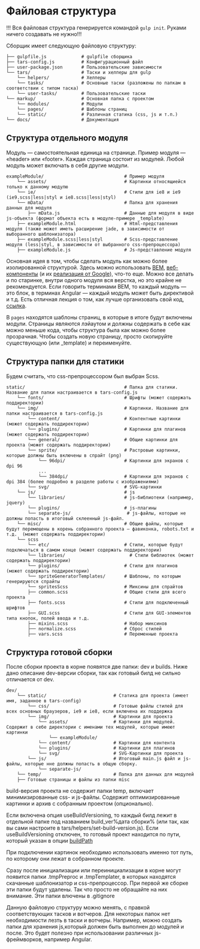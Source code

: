 Файловая структура
==================

!!! Вся файловая структура генерируется командой `gulp init`. Руками ничего создавать не нужно!!!

Сборщик имеет следующую файловую структуру:

```
├── gulpfile.js             # gulpfile сборщика
├── tars-config.js          # Конфигурационный файл
├── user-package.json       # Пользовательские зависимости
└── tars/                   # Таски и хелперы для gulp
    └── helpers/            # Хелперы
    └── tasks/              # Основные таски (разложены по папкам в соответствии с типом таска)
    └── user-tasks/         # Пользовательские таски
└── markup/                 # Основная папка с проектом
    └── modules/            # Модули
    └── pages/              # Шаблоны страниц
    └── static/             # Различная статика (css, js и т.п.)
└── docs/                   # Документация
```


Структура отдельного модуля
---------------------------

Модуль — самостоятельная единица на странице. Пример модуля — «header» или «footer». Каждая страница состоит из модулей. Любой модуль может включать в себя другие модули.

```
exampleModule/                              # Пример модуля
    └── assets/                             # Картинки относящиейся только к данному модулю
    └── ie/                                 # Cтили для ie8 и ie9 (ie9.scss|less|styl и ie8.scss|less|styl)
    └── mData/                              # Папка для хранения данных для модуля
        ├── mData.js                        # Данные для модуля в виде js-объекта (формат объекта есть в модуле-примере _template)
    ├── exampleModule.html                  # Html-представления модуля (также может иметь расширение jade, в зависимости от выборанного шаблонизатора)
    ├── exampleModule.scss|less|styl        # Scss-представление модуля (less|styl, в зависимости от выбранного css-препроцессора)
    ├── exampleModule.js                    # Js-представление модуля

```

Основная идея в том, чтобы сделать модуль как можно более изолированной структурой. Здесь можно использовать <a href="https://ru.bem.info/" target="_blank">BEM</a>,  <a href="http://webcomponents.org/" target="_blank">веб-компоненты</a> (и их <a href="https://www.polymer-project.org/" target="_blank">реализация от Google</a>), что-то еще. Можно все делать и по старинке, внутри одного модуля вся верстка, но это крайне не рекомендуется.
Если говорить терминами BEM, то каждый модуль — это блок, в терминах Angular — каждый модуль может быть директивой и т.д.
Есть отличная лекция о том, как лучше организовать свой код, <a href="https://www.youtube.com/watch?v=pyAYbbDJjPo" target="_blank">ссылка</a>.

В `pages` находятся шаблоны страниц, в которые в итоге будут включены модули. Страницы являются лэйаутом и должны содержать в себе как можно меньше кода, чтобы структура была как можно более прозрачная.
Чтобы создать новую страницу, просто скопируйте существующую (или _template) и переименуйте.

Структура папки для статики
---------------------------

Будем считать, что css-препроцессором был выбран Scss.

```
static/                                     # Папка для статики. Название для папки настраивается в tars-config.js
    └── fonts/                              # Шрифты (может содержать поддиректории)
    └── img/                                # Картинки. Название для папки настраивается в tars-config.js
        └── content/                        # Контентные картинки (может содержать поддиректории)
        └── plugins/                        # Картинки для плагинов (может содержать поддиректории)
        └── general/                        # Общие картинки для проекта (может содержать поддиректории)
        └── sprite/                         # Растровые картинки, которые должны быть включены в спрайт (png) 
            └── 96dpi/                      # Картинки для экранов с dpi 96
            ...
            └── 384dpi/                     # Картинки для экранов с dpi 384 (более подробно в разделе работы с изображениями)
        └── svg/                            # SVG-картинки
    └── js/                                 # js
        └── libraries/                      # js-библиотеки (например, jquery)
        └── plugins/                        # js-плагины
        └── separate-js/                     # js-файлы, которые не должны попасть в итоговый склеенный js-файл.
    └── misc/                               # Общие файлы, которые будут перемещены в корень собранного проекта — фавиконка, robots.txt и т.д.  (может содержать поддиректории)
    └── scss                  
        └── etc/                            # Стили, которые будут подключаться в самом конце (может содержать поддиректории)
        └── libraries/                        # Стили библиотек (может содержать поддиректории)
        └── plugins/                        # Стили для плагинов (может содержать поддиректории)
        └── spriteGeneratorTemplates/       # Шаблоны, по которым генерируются спрайты
        └── spritesScss                     # Миксины для спрайтов  
        ├── common.scss                     # Общие стили для всего проекта
        ├── fonts.scss                      # Стили для подключенный шрифтов
        ├── GUI.scss                        # Стили для GUI-элементов типа кнопок, полей ввода и т.д.
        ├── mixins.scss                     # Набор миксинов
        ├── normalize.scss                  # Сброс стилей
        ├── vars.scss                       # Переменные проекта
```

Структура готовой сборки
-------------------------

После сборки проекта в корне появятся две папки: dev и builds. Ниже дано описание dev-версии сборки, так как готовый билд не сильно отличается от dev.

```
dev/
    └── static/                         # Статика для проекта (имеет имя, заданное в tars-config)
        └── css/                        # Готовые файлы стилей для всех основных браузеров, ie9 и ie8, если включена их поддержка
        └── img/                        # Картинки для проекта
            └── assets/                 # Картинки для модулей. Содержит в себе директории с именами тех модулей, которые имеют картинки
                └── exampleModule/      
            └── content/                # Картинки для контента
            └── plugins/                # Картинки для плагинов
            └── svg/                    # SVG-Картинки для проекта
        └── js/                         # Итоговый main.js файл и js-файлы, которые нне должны попасть в общую сборку.
            └── separate-js/   
    └── temp/                           # Папка для данных для модулей
    ├── Готовые страницы и файлы из папки misc
```

build-версия проекта не содержит папки temp, включает минимизированные css- и js-файлы. Содержит оптимизированные картинки и архив с собранным проектом (опционально).

Если включена опция useBuildVersioning, то каждый билд лежит в отдельной папке под названием build_ver%дата сборки% (или так, как вы сами настроите в tars/helpers/set-build-version.js). Если useBuildVersioning отключен, то готовый проект находится по пути, который указан в опции <a href="https://github.com/artem-malko/tars/blob/master/docs/options.md#buildpath" target="_blank">buildPath</a>

При подключении картинок необходимо использовать именно тот путь, по которому они лежат в собранном проекте.

Сразу после инициализации или переинициализации в корне могут появится папки .tmpPreproc и .tmpTemplater, в которых находятся скачанные шаблонизатор и css-препроцессор. При первой же сборке эти папки будут удалены. Так что просто не обращайте на них внимание. Эти папки влючены в .gitignore

Данную файловую структуру можно менять, с правкой соответствующих тасков и вотчеров. Для некоторых папок нет необходимости лезть в таски и вотчеры. Например, можно создать папки для хранения js,который должен быть выполнен до модулей и после. Это будет полезно при использовании различных js-фреймворков, например Angular.